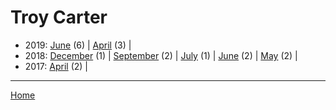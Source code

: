 # Troy Carter

  * 2019: 
      [June](./troy-carter-2019-06.md) (6) | 
      [April](./troy-carter-2019-04.md) (3) | 
  * 2018: 
      [December](./troy-carter-2018-12.md) (1) | 
      [September](./troy-carter-2018-09.md) (2) | 
      [July](./troy-carter-2018-07.md) (1) | 
      [June](./troy-carter-2018-06.md) (2) | 
      [May](./troy-carter-2018-05.md) (2) | 
  * 2017: 
      [April](./troy-carter-2017-04.md) (2) | 

----

[Home](../)
